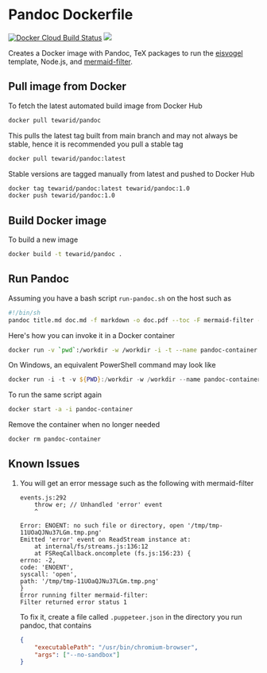 
# Pandoc Dockerfile

[![Docker Cloud Build Status](https://img.shields.io/docker/cloud/build/tewarid/pandoc)](https://hub.docker.com/r/tewarid/pandoc/) [![](https://images.microbadger.com/badges/image/tewarid/pandoc.svg)](https://microbadger.com/images/tewarid/pandoc "Get your own image badge on microbadger.com")

Creates a Docker image with Pandoc, TeX packages to run the [eisvogel](https://github.com/Wandmalfarbe/pandoc-latex-template/) template, Node.js, and [mermaid-filter](https://github.com/raghur/mermaid-filter).

## Pull image from Docker

To fetch the latest automated build image from Docker Hub

```bash
docker pull tewarid/pandoc
```

This pulls the latest tag built from main branch and may not always be stable, hence it is recommended you pull a stable tag

```bash
docker pull tewarid/pandoc:latest
```

Stable versions are tagged manually from latest and pushed to Docker Hub

```bash
docker tag tewarid/pandoc:latest tewarid/pandoc:1.0
docker push tewarid/pandoc:1.0
```

## Build Docker image

To build a new image

```bash
docker build -t tewarid/pandoc .
```

## Run Pandoc

Assuming you have a bash script `run-pandoc.sh` on the host such as

```bash
#!/bin/sh
pandoc title.md doc.md -f markdown -o doc.pdf --toc -F mermaid-filter --template ./eisvogel.tex --variable titlepage=true --variable caption-justification=centering
```

Here's how you can invoke it in a Docker container

```bash
docker run -v `pwd`:/workdir -w /workdir -i -t --name pandoc-container --entrypoint "/workdir/run-pandoc.sh" tewarid/pandoc:1.0
```

On Windows, an equivalent PowerShell command may look like

```powershell
docker run -i -t -v ${PWD}:/workdir -w /workdir --name pandoc-container --entrypoint "/bin/sh ./run-pandoc.sh" tewarid/pandoc:1.0
```

To run the same script again

```bash
docker start -a -i pandoc-container
```

Remove the container when no longer needed

```bash
docker rm pandoc-container
```

## Known Issues

1. You will get an error message such as the following with mermaid-filter

    ```text
    events.js:292
        throw er; // Unhandled 'error' event
        ^

    Error: ENOENT: no such file or directory, open '/tmp/tmp-11UOaQJNu37LGm.tmp.png'
    Emitted 'error' event on ReadStream instance at:
        at internal/fs/streams.js:136:12
        at FSReqCallback.oncomplete (fs.js:156:23) {
    errno: -2,
    code: 'ENOENT',
    syscall: 'open',
    path: '/tmp/tmp-11UOaQJNu37LGm.tmp.png'
    }
    Error running filter mermaid-filter:
    Filter returned error status 1
    ```

    To fix it, create a file called `.puppeteer.json` in the directory you run pandoc, that contains

    ```json
    {
        "executablePath": "/usr/bin/chromium-browser",
        "args": ["--no-sandbox"]
    }
    ```
